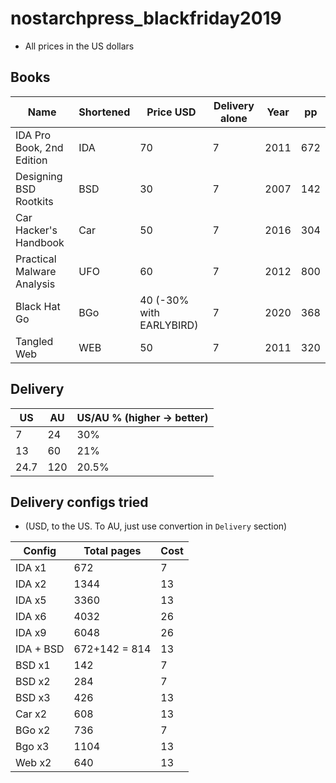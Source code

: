 # nostarchpress_blackfriday2019


* All prices in the US dollars

## Books

**Name** | Shortened | Price USD | Delivery alone | Year |  pp
---- | ---- | ---- | ---- | ---- | ---- |
IDA Pro Book, 2nd Edition | IDA | 70 | 7 | 2011 | 672
Designing BSD Rootkits | BSD | 30 | 7 | 2007 | 142
Car Hacker's Handbook | Car | 50 | 7 | 2016 | 304
Practical Malware Analysis | UFO | 60 | 7 | 2012 | 800
Black Hat Go | BGo | 40 (-30% with EARLYBIRD) | 7 | 2020 | 368
Tangled Web | WEB | 50 | 7 | 2011 | 320

## Delivery
US | AU | US/AU % (higher -> better)
---- | ---- | ----
7 | 24 | 30%
13 | 60 | 21%
24.7 | 120 | 20.5%


## Delivery configs tried
* (USD, to the US. To AU, just use convertion in `Delivery` section)

Config | Total pages | Cost
---- | ---- | ----
IDA x1 | 672 | 7
IDA x2 | 1344 | 13
IDA x5 | 3360 | 13
IDA x6 | 4032 | 26
IDA x9 | 6048 | 26
IDA + BSD | 672+142 = 814 | 13
BSD x1 | 142 | 7
BSD x2 | 284 | 7
BSD x3 | 426 | 13
Car x2 | 608 | 13
BGo x2 | 736 | 7
Bgo x3 | 1104 | 13
Web x2 | 640 | 13